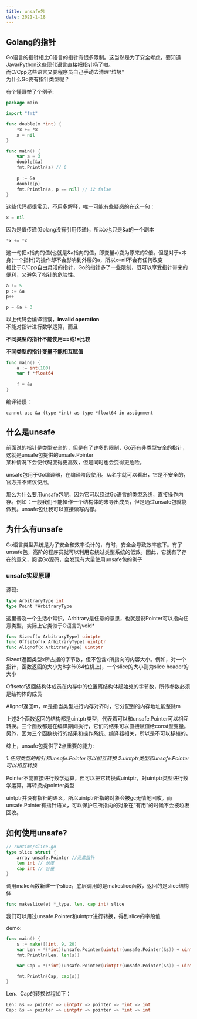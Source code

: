 ```yaml
---
title: unsafe包
date: 2021-1-18
---
```


## Golang的指针  
Go语言的指针相比C语言的指针有很多限制。这当然是为了安全考虑，要知道Java/Python这些现代语言直接把指针扬了嗷。  
而C/Cpp这些语言又要程序员自己手动去清理"垃圾"  
为什么Go要有指针类型呢？

有个懂哥举了个例子:

```go
package main

import "fmt"

func double(x *int) {
	*x += *x
	x = nil
}

func main() {
	var a = 3
	double(&a)
	fmt.Println(a) // 6
    
	p := &a
	double(p)
	fmt.Println(a, p == nil) // 12 false
}
```

这些代码都很常见，不用多解释，唯一可能有些疑惑的在这一句：

```go
x = nil
```
因为是值传递(Golang没有引用传递)，所以x也只是&a的一个副本

```go
*x += *x
```

这一句把x指向的值(也就是&a指向的值，即变量a)变为原来的2倍。但是对于x本身(一个指针)的操作却不会影响到外层的a，所以x=nil不会有任何改变  
相比于C/Cpp自由灵活的指针，Go的指针多了一些限制，既可以享受指针带来的便利，又避免了指针的危险性。

```go
a := 5
p := &a
p++

p = &a + 3
```

以上代码会编译错误，**invalid operation**  
不能对指针进行数学运算，而且

**不同类型的指针不能使用==或!=比较**  

**不同类型的指针变量不能相互赋值**  

```go
func main() {
	a := int(100)
	var f *float64
	
	f = &a
}
```

编译错误：  

```terminal
cannot use &a (type *int) as type *float64 in assignment
```



## 什么是unsafe  

前面说的指针是类型安全的，但是有了许多的限制，Go还有非类型安全的指针，这就是unsafe包提供的unsafe.Pointer  
某种情况下会使代码变得更高效，但是同时也会变得更危险。   

unsafe包用于Go编译器，在编译阶段使用。从名字就可以看出，它是不安全的，官方并不建议使用。  

那么为什么要用unsafe包呢，因为它可以绕过Go语言的类型系统，直接操作内存。例如：一般我们不能操作一个结构体的未导出成员，但是通过unsafe包就能做到。unsafe包让我可以直接读写内存。

## 为什么有unsafe  

Go语言类型系统是为了安全和效率设计的，有时，安全会导致效率底下。有了unsafe包，高阶的程序员就可以利用它绕过类型系统的低效。因此，它就有了存在的意义，阅读Go源码，会发现有大量使用unsafe包的例子  


### unsafe实现原理  

源码:  
```go
type ArbitraryType int 
type Point *ArbitraryType
```

这里普及一个生活小常识，Arbitrary是任意的意思，也就是说Pointer可以指向任意类型，实际上它类似于C语言的void*   


```go
func Sizeof(x ArbitraryType) uintptr
func Offsetof(x ArbitraryType) uintptr
func Alignof(x ArbitraryType) uintptr
```

Sizeof返回类型x所占据的字节数，但不包含x所指向的内容大小。例如，对一个指针，函数返回的大小为8字节(64位机上)，一个slice的大小则为slice header的大小   


Offsetof返回结构体成员在内存中的位置离结构体起始处的字节数，所传参数必须是结构体的成员   

Alignof返回m，m是指当类型进行内存对齐时，它分配到的内存地址能整除m  

上述3个函数返回的结构都是uintptr类型，代表着可以和unsafe.Pointer可以相互转换。三个函数都是在编译期间执行，它们的结果可以直接赋值给const型变量。另外，因为三个函数执行的结果和操作系统、编译器相关，所以是不可以移植的。  

综上，unsafe包提供了2点重要的能力:

*1.任何类型的指针和unsafe.Pointer可以相互转换*
*2.uintptr类型和unsafe.Pointer可以相互转换*

Pointer不能直接进行数学运算，但可以把它转换成uintptr，对uintptr类型进行数学运算，再转换成pointer类型  

uintptr并没有指针的语义，所以uintptr所指的对象会被gc无情地回收。而unsafe.Pointer有指针语义，可以保护它所指向的对象在“有用”的时候不会被垃圾回收。  



## 如何使用unsafe?  

```go
// runtime/slice.go
type slice struct {
	array unsafe.Pointer //元素指针
	len int // 长度
	cap int // 容量
}
```

调用make函数新建一个slice，底层调用的是makeslice函数，返回的是slice结构体   
```go 
func makeslice(et *_type, len, cap int) slice 
```

我们可以用过unsafe.Pointer和uintptr进行转换，得到slice的字段值   

demo:  

```go
func main() {
	s := make([]int, 9, 20)
	var Len = *(*int)(unsafe.Pointer(uintptr(unsafe.Pointer(&s)) + uintptr(8)))
	fmt.Println(Len, len(s))

	var Cap = *(*int)(unsafe.Pointer(uintptr(unsafe.Pointer(&s)) + uintptr(16)))

	fmt.Println(Cap, cap(s))
}
```

Len、Cap的转换过程如下：

```go
Len: &s => pointer => uintptr => pointer => *int => int
Cap: &s => pointer => uintptr => pointer => *int => int
```








